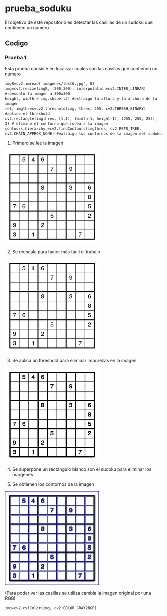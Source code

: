 # prueba_soduku
 El objetivo de este repositorio es detectar las casillas de un sudoku que contienen un número

## Codigo
### Prueba 1
Esta prueba consiste en localizar cuales son las casillas que contienen un numero

``` 
imgR=cv2.imread('imagenes/test6.jpg', 0)
img=cv2.resize(imgR, (300,300), interpolation=cv2.INTER_LINEAR) #reescalo la imagen a 300x300
height, width = img.shape[:2] #extraigo la altura y la anchura de la imagen
ret, imgthres=cv2.threshold(img, thres, 255, cv2.THRESH_BINARY) #aplico el threshold
cv2.rectangle(imgthres, (1,1), (width-1, height-1), (255, 255, 255), 3) # elimino el contorno que rodea a la imagen
contours,hierarchy =cv2.findContours(imgthres, cv2.RETR_TREE, cv2.CHAIN_APPROX_NONE) #extraigo los contornos de la imagen del sudoku
```

1. Primero se lee la imagen

![imagen](imagenes/test.png)

2. Se reescala para hacer más facil el trabajo

![imagen](imagenes/imagenes_prueba1/reescalado.jpg)

3. Se aplica un threshold para eliminar impurezas en la imagen

![imagen](imagenes/imagenes_prueba1/threshold.jpg)

4. Se superpone un rectangulo blanco son el sudoku para eliminar los margenes

5. Se obtienen los contornos de la imagen

![imagen](imagenes/imagenes_prueba1/contornos.jpg)

(Para poder ver las casillas se utiliza cambia la imagen original por una RGB)
```python
img=cv2.cvtColor(img, cv2.COLOR_GRAY2BGR)
```
